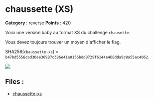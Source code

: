 # chaussette (XS)

**Category** : reverse
**Points** : 420

Voici une version baby au format XS du challenge `chausette`.

Vous devez toujours trouver un moyen d'afficher le flag.

SHA256(`chaussette-xs`) = `b47bd5556cad30ee36987c386e41a0156bdd8729f6144e468dda9c8a55ac4062`.

<img src="/files/b40df99e05deec2ee0b7d993687578de/chaussette-xs.jpeg" class="pb-3 img-fluid">

## Files : 
 - [chaussette-xs](./chaussette-xs)


